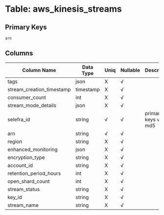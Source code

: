 # Table: aws_kinesis_streams

## Primary Keys 

```
arn
```


## Columns 

|  Column Name   |  Data Type  | Uniq | Nullable | Description | 
|  ----  | ----  | ----  | ----  | ---- | 
| tags | json | X | √ |  | 
| stream_creation_timestamp | timestamp | X | √ |  | 
| consumer_count | int | X | √ |  | 
| stream_mode_details | json | X | √ |  | 
| selefra_id | string | √ | √ | primary keys value md5 | 
| arn | string | √ | √ |  | 
| region | string | X | √ |  | 
| enhanced_monitoring | json | X | √ |  | 
| encryption_type | string | X | √ |  | 
| account_id | string | X | √ |  | 
| retention_period_hours | int | X | √ |  | 
| open_shard_count | int | X | √ |  | 
| stream_status | string | X | √ |  | 
| key_id | string | X | √ |  | 
| stream_name | string | X | √ |  | 


